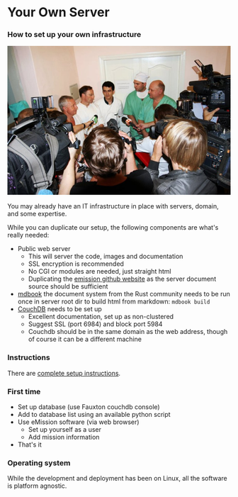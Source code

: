 # Your Own Server

### How to set up your own infrastructure

![](images/71598_1304831960051_871000_n.jpg)

You may already have an IT infrastructure in place with servers, domain, and some expertise.

While you can duplicate our setup, the following components are what's really needed:

* Public web server
  * This will server the code, images and documentation
  * SSL encryption is recommended
  * No CGI or modules are needed, just straight html
  * Duplicating the [emission github website](https://github.com/alfille/emission) as the server document source should be sufficient
* [mdbook](https://rust-lang.github.io/mdBook/) the document system from the Rust community needs to be run once in server root dir to build html from markdown:
`mdbook build`
* [CouchDB](https://docs.couchdb.org/en/stable/install/index.html) needs to be set up
  * Excellent documentation, set up as non-clustered
  * Suggest SSL (port 6984) and block port 5984
  * Couchdb should be in the same domain as the web address, though of course it can be a different machine
  
### Instructions

There are [complete setup instructions](server.html).
  
### First time

* Set up database (use Fauxton couchdb console)
* Add to database list using an available python script
* Use eMission software (via web browser)
  * Set up yourself as a user
  * Add mission information
* That's it

### Operating system

While the development and deployment has been on Linux, all the software is platform agnostic.
